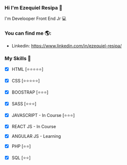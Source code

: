 

### Hi I'm Ezequiel Resipa 👋

I'm Develooper Front End Jr 💻

### You can find me 🌎:

- Linkedin: https://www.linkedin.com/in/ezequiel-resipa/
      
      
 ### My Skills 🥇 

- [x] HTML [⭐⭐⭐⭐⭐]
- [x] CSS  [⭐⭐⭐⭐⭐]
- [x] BOOSTRAP [⭐⭐⭐]
- [x] SASS [⭐⭐⭐]
- [x] JAVASCRIPT - In Course [⭐⭐⭐]
- [x] REACT JS - In Course
- [x] ANGULAR JS - Learning
- [x] PHP [⭐⭐]
- [x] SQL [⭐⭐]
      
      


